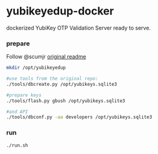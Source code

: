 # yubikeyedup-docker
dockerized YubiKey OTP Validation Server ready to serve.

### prepare

Follow @scumjr [original readme](https://github.com/scumjr/yubikeyedup/blob/master/README.rst)

```bash
mkdir /opt/yubikeyedup

#use tools from the original repo:
./tools/dbcreate.py /opt/yubikeys.sqlite3

#prepare keys
./tools/flash.py gbush /opt/yubikeys.sqlite3

#and API
./tools/dbconf.py -aa developers /opt/yubikeys.sqlite3
```


### run

```bash
./run.sh
```

